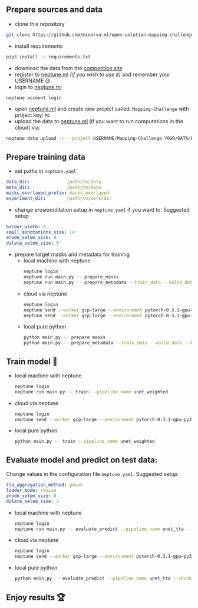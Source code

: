 ## Prepare sources and data
* clone this repository
```bash
git clone https://github.com/minerva-ml/open-solution-mapping-challenge.git
```
* install requirements
```bash
pip3 install -r requirements.txt
```
* download the data from the [competition site](https://www.crowdai.org/challenges/mapping-challenge/dataset_files)
* register to [neptune.ml](http://bit.ly/2HtXtMH) *(if you wish to use it)* and remember your USERNAME :wink:
* login to [neptune.ml](http://bit.ly/2HtXtMH)
```bash
neptune account login
```
* open [neptune.ml](http://bit.ly/2HtXtMH) and create new project called: `Mapping-Challenge` with project key: `MC`
* upload the data to [neptune.ml](http://bit.ly/2HtXtMH) (if you want to run computations in the cloud) via:
```bash
neptune data upload -r --project USERNAME/Mapping-Challenge YOUR/DATA/FOLDER
```

## Prepare training data
* set paths in `neptune.yaml`
```yaml
data_dir:              /path/to/data
meta_dir:              /path/to/data
masks_overlayed_prefix: masks_overlayed
experiment_dir:        /path/to/work/dir
```

* change erosion/dilation setup in `neptune.yaml` if you want to. Suggested setup
```yaml
border_width: 0
small_annotations_size: 14
erode_selem_size: 0
dilate_selem_size: 0
```

* prepare target masks and metadata for training
    * local machine with neptune
        ```bash
        neptune login
        neptune run main.py -- prepare_masks
        neptune run main.py -- prepare_metadata --train_data --valid_data --test_data 
        ```
    * cloud via neptune
        ```bash
        neptune login
        neptune send --worker gcp-large --environment pytorch-0.3.1-gpu-py3 main.py -- prepare_masks
        neptune send --worker gcp-large --environment pytorch-0.3.1-gpu-py3 main.py -- prepare_metadata --train_data --valid_data --test_data
        ```
    * local pure python
        ```bash
        python main.py -- prepare_masks
        python main.py -- prepare_metadata --train_data --valid_data --test_data
        ```

## Train model :rocket:
* local machine with neptune
    ```bash
    neptune login
    neptune run main.py -- train --pipeline_name unet_weighted
    ```
* cloud via neptune
    ```bash
    neptune login
    neptune send --worker gcp-large --environment pytorch-0.3.1-gpu-py3 main.py -- train --pipeline_name unet_weighted
    ```
* local pure python
    ```bash
    python main.py -- train --pipeline_name unet_weighted
    ```

## Evaluate model and predict on test data:
Change values in the configuration file `neptune.yaml`. Suggested setup:
```yaml
tta_aggregation_method: gmean
loader_mode: resize
erode_selem_size: 0
dilate_selem_size: 2
```
* local machine with neptune
    ```bash
    neptune login
    neptune run main.py -- evaluate_predict --pipeline_name unet_tta --chunk_size 1000
    ```
* cloud via neptune
    ```bash
    neptune login
    neptune send --worker gcp-large --environment pytorch-0.3.1-gpu-py3 main.py -- evaluate_predict --pipeline_name unet_tta --chunk_size 1000
    ```
* local pure python
    ```bash
    python main.py -- evaluate_predict --pipeline_name unet_tta --chunk_size 1000
    ```

## Enjoy results :trophy:
